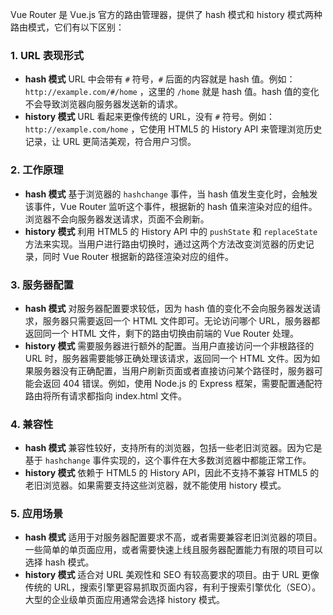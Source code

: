 Vue Router 是 Vue.js 官方的路由管理器，提供了 hash 模式和 history 模式两种路由模式，它们有以下区别：

### 1. URL 表现形式
- **hash 模式**
URL 中会带有 `#` 符号，`#` 后面的内容就是 hash 值。例如：`http://example.com/#/home` ，这里的 `/home` 就是 hash 值。hash 值的变化不会导致浏览器向服务器发送新的请求。
- **history 模式**
URL 看起来更像传统的 URL，没有 `#` 符号。例如：`http://example.com/home` ，它使用 HTML5 的 History API 来管理浏览历史记录，让 URL 更简洁美观，符合用户习惯。

### 2. 工作原理
- **hash 模式**
基于浏览器的 `hashchange` 事件，当 hash 值发生变化时，会触发该事件，Vue Router 监听这个事件，根据新的 hash 值来渲染对应的组件。浏览器不会向服务器发送请求，页面不会刷新。
- **history 模式**
利用 HTML5 的 History API 中的 `pushState` 和 `replaceState` 方法来实现。当用户进行路由切换时，通过这两个方法改变浏览器的历史记录，同时 Vue Router 根据新的路径渲染对应的组件。

### 3. 服务器配置
- **hash 模式**
对服务器配置要求较低，因为 hash 值的变化不会向服务器发送请求，服务器只需要返回一个 HTML 文件即可。无论访问哪个 URL，服务器都返回同一个 HTML 文件，剩下的路由切换由前端的 Vue Router 处理。
- **history 模式**
需要服务器进行额外的配置。当用户直接访问一个非根路径的 URL 时，服务器需要能够正确处理该请求，返回同一个 HTML 文件。因为如果服务器没有正确配置，当用户刷新页面或者直接访问某个路径时，服务器可能会返回 404 错误。例如，使用 Node.js 的 Express 框架，需要配置通配符路由将所有请求都指向 index.html 文件。

### 4. 兼容性
- **hash 模式**
兼容性较好，支持所有的浏览器，包括一些老旧浏览器。因为它是基于 `hashchange` 事件实现的，这个事件在大多数浏览器中都能正常工作。
- **history 模式**
依赖于 HTML5 的 History API，因此不支持不兼容 HTML5 的老旧浏览器。如果需要支持这些浏览器，就不能使用 history 模式。

### 5. 应用场景
- **hash 模式**
适用于对服务器配置要求不高，或者需要兼容老旧浏览器的项目。一些简单的单页面应用，或者需要快速上线且服务器配置能力有限的项目可以选择 hash 模式。
- **history 模式**
适合对 URL 美观性和 SEO 有较高要求的项目。由于 URL 更像传统的 URL，搜索引擎更容易抓取页面内容，有利于搜索引擎优化（SEO）。大型的企业级单页面应用通常会选择 history 模式。 